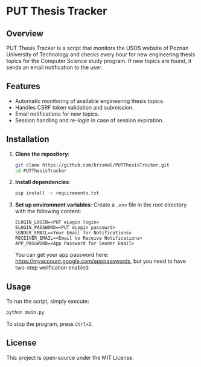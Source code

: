 # PUT Thesis Tracker
## Overview
PUT Thesis Tracker is a script that monitors the USOS website of Poznan University of Technology and checks every hour for new engineering thesis topics for the Computer Science study program. If new topics are found, it sends an email notification to the user.

## Features

* Automatic monitoring of available engineering thesis topics.
* Handles CSRF token validation and submission.
* Email notifications for new topics.
* Session handling and re-login in case of session expiration.

## Installation

1. **Clone the repository**:
   ```sh
   git clone https://github.com/krzsmal/PUTThesisTracker.git
   cd PUTThesisTracker
   ```

2. **Install dependencies**:
   ```sh
   pip install -r requirements.txt
   ```

3. **Set up environment variables**:
   Create a `.env` file in the root directory with the following content:
   ```env
   ELOGIN_LOGIN=<PUT eLogin login>
   ELOGIN_PASSWORD=<PUT eLogin passowrd>
   SENDER_EMAIL=<Your Email for Notifications>
   RECEIVER_EMAIL=<Email to Receive Notifications>
   APP_PASSWORD=<App Password for Sender Email>
   ```
   You can get your app password here: https://myaccount.google.com/apppasswords, but you need to have two-step verification enabled.

## Usage

To run the script, simply execute:

```sh
python main.py
```

To stop the program, press `Ctrl+Z`.

## License

This project is open-source under the MIT License.
